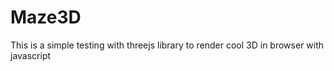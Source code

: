 # Maze3D

This is a simple testing with threejs library to render cool 3D in browser with javascript

